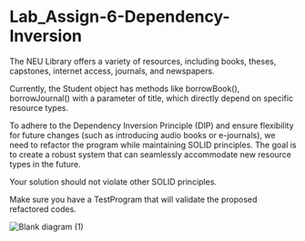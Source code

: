 # Lab_Assign-6-Dependency-Inversion

The NEU Library offers a variety of resources, including books, theses, capstones, internet access, journals, and newspapers.

Currently, the Student object has methods like borrowBook(), borrowJournal() with a parameter of title, which directly depend on specific resource types.

To adhere to the Dependency Inversion Principle (DIP) and ensure flexibility for future changes (such as introducing audio books or e-journals), we need to refactor the program while maintaining SOLID principles. The goal is to create a robust system that can seamlessly accommodate new resource types in the future.

Your solution should not violate other SOLID principles.

Make sure you have a TestProgram that will validate the proposed refactored codes.

![Blank diagram (1)](https://github.com/TJYumul/Lab_Assign-6-Dependency-Inversion/assets/132363388/69e97eab-5374-4d94-81f8-24462893eac1)
